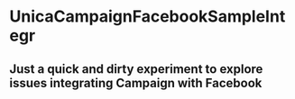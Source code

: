 # UnicaCampaignFacebookSampleIntegr
## Just a quick and dirty experiment to explore issues integrating Campaign with Facebook

